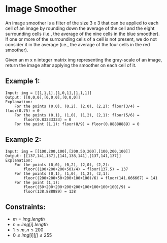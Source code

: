 # Image Smoother

An image smoother is a filter of the size 3 x 3 that can be applied to each  
cell of an image by rounding down the average of the cell and the eight  
surrounding cells (i.e., the average of the nine cells in the blue smoother).  
If one or more of the surrounding cells of a cell is not present, we do not  
consider it in the average (i.e., the average of the four cells in the red  
smoother).

Given an m x n integer matrix img representing the gray-scale of an image,  
return the image after applying the smoother on each cell of it.

 

## Example 1:

    Input: img = [[1,1,1],[1,0,1],[1,1,1]]
    Output: [[0,0,0],[0,0,0],[0,0,0]]
    Explanation:
        For the points (0,0), (0,2), (2,0), (2,2): floor(3/4) = floor(0.75) = 0
        For the points (0,1), (1,0), (1,2), (2,1): floor(5/6) = 
            floor(0.83333333) = 0
        For the point (1,1): floor(8/9) = floor(0.88888889) = 0

## Example 2:

    Input: img = [[100,200,100],[200,50,200],[100,200,100]]
    Output: [[137,141,137],[141,138,141],[137,141,137]]
    Explanation:
        For the points (0,0), (0,2), (2,0), (2,2): 
            floor((100+200+200+50)/4) = floor(137.5) = 137
        For the points (0,1), (1,0), (1,2), (2,1): 
            floor((200+200+50+200+100+100)/6) = floor(141.666667) = 141
        For the point (1,1): 
            floor((50+200+200+200+200+100+100+100+100)/9) = 
            floor(138.888889) = 138

 

## Constraints:

* $m = img.length$
* $n = img[i].length$
* $1 \le m, n \le 200$
* $0 \le img[i][j] \le 255$

